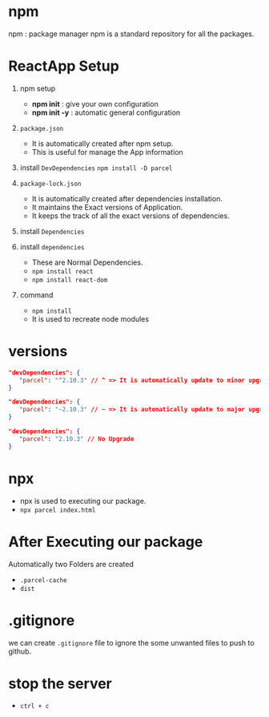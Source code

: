 # npm
npm : package manager
npm is a standard repository for all the packages.

# ReactApp Setup
1. npm setup
   - __npm init__ : give your own configuration 
   - __npm init -y__ : automatic general configuration
2. `package.json` 
   - It is automatically created after npm setup.
   - This is useful for manage the App information   
3. install `DevDependencies`
   `npm install -D parcel`
4. `package-lock.json`
   - It is automatically created after dependencies installation.
   - It maintains the Exact versions of Application.
   - It keeps the track of all the exact versions of dependencies.
5. install `Dependencies`
6. install `dependencies`
   - These are Normal Dependencies.
   - `npm install react` 
   - `npm install react-dom`

7. command
    - `npm install`
    - It is used to recreate node modules

# versions 

 ```JSON 
"devDependencies": {
    "parcel": "^2.10.3" // ^ => It is automatically update to minor upgrade
}
```

 ```JSON 
"devDependencies": {
    "parcel": "~2.10.3" // ~ => It is automatically update to major upgrade
}
```

 ```JSON 
"devDependencies": {
    "parcel": "2.10.3" // No Upgrade
}
```

# npx
   - npx is used to executing our package.
   - `npx parcel index.html`

# After Executing our package
Automatically two Folders are created 
   - `.parcel-cache`
   - `dist`

# .gitignore
we can create `.gitignore` file to ignore the some unwanted files to push to github.

# stop the server
 - `ctrl + c`